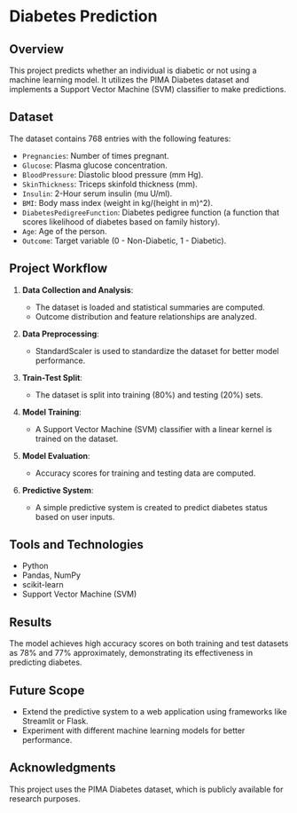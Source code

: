 # Diabetes Prediction 

## Overview

This project predicts whether an individual is diabetic or not using a machine learning model. It utilizes the PIMA Diabetes dataset and implements a Support Vector Machine (SVM) classifier to make predictions.

## Dataset

The dataset contains 768 entries with the following features:
- `Pregnancies`: Number of times pregnant.
- `Glucose`: Plasma glucose concentration.
- `BloodPressure`: Diastolic blood pressure (mm Hg).
- `SkinThickness`: Triceps skinfold thickness (mm).
- `Insulin`: 2-Hour serum insulin (mu U/ml).
- `BMI`: Body mass index (weight in kg/(height in m)^2).
- `DiabetesPedigreeFunction`: Diabetes pedigree function (a function that scores likelihood of diabetes based on family history).
- `Age`: Age of the person.
- `Outcome`: Target variable (0 - Non-Diabetic, 1 - Diabetic).

## Project Workflow

1. **Data Collection and Analysis**:
   - The dataset is loaded and statistical summaries are computed.
   - Outcome distribution and feature relationships are analyzed.

2. **Data Preprocessing**:
   - StandardScaler is used to standardize the dataset for better model performance.

3. **Train-Test Split**:
   - The dataset is split into training (80%) and testing (20%) sets.

4. **Model Training**:
   - A Support Vector Machine (SVM) classifier with a linear kernel is trained on the dataset.

5. **Model Evaluation**:
   - Accuracy scores for training and testing data are computed.

6. **Predictive System**:
   - A simple predictive system is created to predict diabetes status based on user inputs.

## Tools and Technologies

- Python
- Pandas, NumPy
- scikit-learn
- Support Vector Machine (SVM)

## Results

The model achieves high accuracy scores on both training and test datasets as 78% and 77% approximately, demonstrating its effectiveness in predicting diabetes.

## Future Scope

- Extend the predictive system to a web application using frameworks like Streamlit or Flask.
- Experiment with different machine learning models for better performance.

## Acknowledgments

This project uses the PIMA Diabetes dataset, which is publicly available for research purposes.
